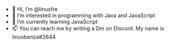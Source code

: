 - 👋 Hi, I’m @linusfre
- 👀 I’m interested in programming with Java and JavaScript
- 🌱 I’m currently learning JavaScript
- 📫 You can reach me by writing a Dm on Discord. My name is linusbenza#2644

<!---
linusfre/linusfre is a ✨ special ✨ repository because its `README.md` (this file) appears on your GitHub profile.
You can click the Preview link to take a look at your changes.
--->
